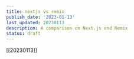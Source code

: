 ```yaml
---
title: nextjs vs remix
publish_date: '2023-01-13'
last_updated: 20230113
description: A comparison on Next.js and Remix
status: draft
---
```




[[20230113]]
